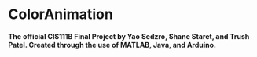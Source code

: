 # ColorAnimation
#### The official CIS111B Final Project by Yao Sedzro, Shane Staret, and Trush Patel. Created through the use of MATLAB, Java, and Arduino.
